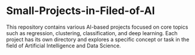 # Small-Projects-in-Filed-of-AI
This repository contains various AI-based projects focused on core topics such as regression, clustering, classification, and deep learning. Each project has its own directory and explores a specific concept or task in the field of Artificial Intelligence and Data Science.
